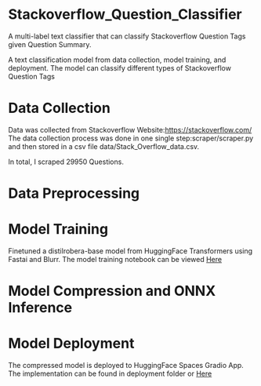 # Stackoverflow_Question_Classifier
A multi-label text classifier that can classify Stackoverflow Question Tags given Question Summary.

A text classification model from data collection, model training, and deployment.
The model can classify different types of Stackoverflow Question Tags

# Data Collection
Data was collected from  Stackoverflow Website:https://stackoverflow.com/
The data collection process was done in one single step:scraper/scraper.py and then stored in a csv file data/Stack_Overflow_data.csv.

In total, I scraped 29950 Questions.

# Data Preprocessing

# Model Training
Finetuned a distilrobera-base model from HuggingFace Transformers using Fastai and Blurr. The model training notebook can be viewed [Here](notebooks/text_classifiction_blurr.ipynb)

# Model Compression and ONNX Inference

# Model Deployment
The compressed model is deployed to HuggingFace Spaces Gradio App. The implementation can be found in deployment folder or [Here](https://huggingface.co/spaces/Sadihsn/StackOverflow_Question_Classifier)
